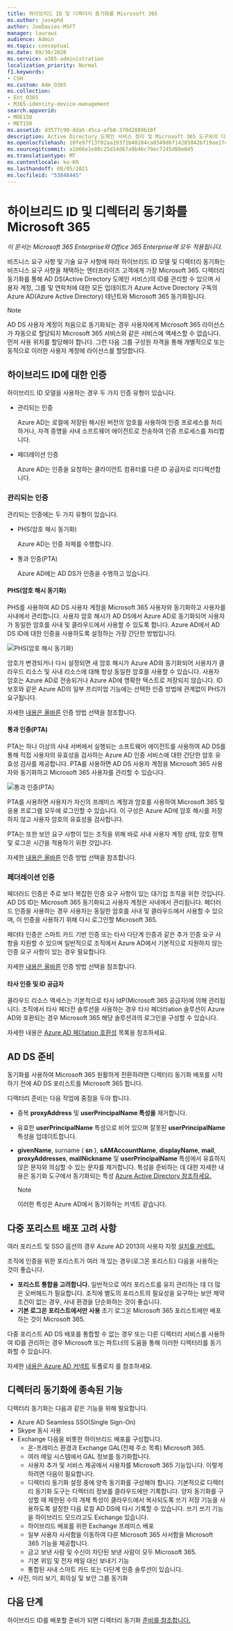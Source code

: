 ```yaml
---
title: 하이브리드 ID 및 디렉터리 동기화를 Microsoft 365
ms.author: josephd
author: JoeDavies-MSFT
manager: laurawi
audience: Admin
ms.topic: conceptual
ms.date: 09/30/2020
ms.service: o365-administration
localization_priority: Normal
f1.keywords:
- CSH
ms.custom: Adm_O365
ms.collection:
- Ent_O365
- M365-identity-device-management
search.appverid:
- MOE150
- MET150
ms.assetid: d3577c90-dda5-45ca-afb0-370d2889b10f
description: Active Directory 도메인 서비스 정리 및 Microsoft 365 도구와의 디렉터리 동기화에 Azure Active Directory 커넥트 설명
ms.openlocfilehash: 10fe97f13f02aa19371b40284ca0549d6f14285042bf19ae174a833e44130343
ms.sourcegitcommit: a1b66e1e80c25d14d67a9b46c79ec7245d88e045
ms.translationtype: MT
ms.contentlocale: ko-KR
ms.lasthandoff: 08/05/2021
ms.locfileid: "53848445"
---
```

# <a name="hybrid-identity-and-directory-synchronization-for-microsoft-365"></a>하이브리드 ID 및 디렉터리 동기화를 Microsoft 365

*이 문서는 Microsoft 365 Enterprise와 Office 365 Enterprise에 모두 적용됩니다.*

비즈니스 요구 사항 및 기술 요구 사항에 따라 하이브리드 ID 모델 및 디렉터리 동기화는 비즈니스 요구 사항을 채택하는 엔터프라이즈 고객에게 가장 Microsoft 365. 디렉터리 동기화를 통해 AD DS(Active Directory 도메인 서비스)의 ID를 관리할 수 있으며 사용자 계정, 그룹 및 연락처에 대한 모든 업데이트가 Azure Active Directory 구독의 Azure AD(Azure Active Directory) 테넌트와 Microsoft 365 동기화됩니다.

>[!Note]
>AD DS 사용자 계정이 처음으로 동기화되는 경우 사용자에게 Microsoft 365 라이선스가 자동으로 할당되지 Microsoft 365 서비스와 같은 서비스에 액세스할 수 없습니다. 먼저 사용 위치를 할당해야 합니다. 그런 다음 그룹 구성원 자격을 통해 개별적으로 또는 동적으로 이러한 사용자 계정에 라이선스를 할당합니다.
>

## <a name="authentication-for-hybrid-identity"></a>하이브리드 ID에 대한 인증

하이브리드 ID 모델을 사용하는 경우 두 가지 인증 유형이 있습니다.

- 관리되는 인증

  Azure AD는 로컬에 저장된 해시된 버전의 암호를 사용하여 인증 프로세스를 처리하거나, 자격 증명을 사내 소프트웨어 에이전트로 전송하여 인증 프로세스를 처리합니다.

- 페더레이션 인증

  Azure AD는 인증을 요청하는 클라이언트 컴퓨터를 다른 ID 공급자로 리디렉션합니다.

### <a name="managed-authentication"></a>관리되는 인증

관리되는 인증에는 두 가지 유형이 있습니다.

- PHS(암호 해시 동기화)

  Azure AD는 인증 자체를 수행합니다.

- 통과 인증(PTA)

  Azure AD에는 AD DS가 인증을 수행하고 있습니다.


#### <a name="password-hash-synchronization-phs"></a>PHS(암호 해시 동기화)

PHS를 사용하여 AD DS 사용자 계정을 Microsoft 365 사용자와 동기화하고 사용자를 사내에서 관리합니다. 사용자 암호 해시가 AD DS에서 Azure AD로 동기화되어 사용자가 동일한 암호를 사내 및 클라우드에서 사용할 수 있도록 합니다. Azure AD에서 AD DS ID에 대한 인증을 사용하도록 설정하는 가장 간단한 방법입니다. 

![PHS(암호 해시 동기화)](../media/plan-for-directory-synchronization/phs-authentication.png)

암호가 변경되거나 다시 설정되면 새 암호 해시가 Azure AD와 동기화되어 사용자가 클라우드 리소스 및 사내 리소스에 대해 항상 동일한 암호를 사용할 수 있습니다. 사용자 암호는 Azure AD로 전송되거나 Azure AD에 명확한 텍스트로 저장되지 않습니다. ID 보호와 같은 Azure AD의 일부 프리미엄 기능에는 선택한 인증 방법에 관계없이 PHS가 요구됩니다.
  
자세한 [내용은 올바른](/azure/active-directory/hybrid/choose-ad-authn) 인증 방법 선택을 참조합니다.
  
#### <a name="pass-through-authentication-pta"></a>통과 인증(PTA)

PTA는 하나 이상의 사내 서버에서 실행되는 소프트웨어 에이전트를 사용하여 AD DS를 통해 직접 사용자의 유효성을 검사하는 Azure AD 인증 서비스에 대한 간단한 암호 유효성 검사를 제공합니다. PTA를 사용하면 AD DS 사용자 계정을 Microsoft 365 사용자와 동기화하고 Microsoft 365 사용자를 관리할 수 있습니다. 

![통과 인증(PTA)](../media/plan-for-directory-synchronization/pta-authentication.png)

PTA를 사용하면 사용자가 자신의 프레미스 계정과 암호를 사용하여 Microsoft 365 및 응용 프로그램 모두에 로그인할 수 있습니다. 이 구성은 Azure AD에 암호 해시를 저장하지 않고 사용자 암호의 유효성을 검사합니다. 

PTA는 또한 보안 요구 사항이 있는 조직을 위해 바로 사내 사용자 계정 상태, 암호 정책 및 로그온 시간을 적용하기 위한 것입니다. 
  
자세한 [내용은 올바른](/azure/active-directory/hybrid/choose-ad-authn) 인증 방법 선택을 참조합니다.
  
### <a name="federated-authentication"></a>페더레이션 인증

페더러드 인증은 주로 보다 복잡한 인증 요구 사항이 있는 대기업 조직을 위한 것입니다. AD DS ID는 Microsoft 365 동기화되고 사용자 계정은 사내에서 관리됩니다. 페더러드 인증을 사용하는 경우 사용자는 동일한 암호를 사내 및 클라우드에서 사용할 수 있으며, 이 인증을 사용하기 위해 다시 로그인할 Microsoft 365. 

페더타 인증은 스마트 카드 기반 인증 또는 타사 다단계 인증과 같은 추가 인증 요구 사항을 지원할 수 있으며 일반적으로 조직에서 Azure AD에서 기본적으로 지원하지 않는 인증 요구 사항이 있는 경우 필요합니다.
 
자세한 [내용은 올바른](/azure/active-directory/hybrid/choose-ad-authn) 인증 방법 선택을 참조합니다.
  
#### <a name="third-party-authentication-and-identity-providers"></a>타사 인증 및 ID 공급자

클라우드 리소스 액세스는 기본적으로 타사 IdP(Microsoft 365 공급자)에 의해 관리됩니다. 조직에서 타사 페더전 솔루션을 사용하는 경우 타사 페더러ation 솔루션이 Azure AD와 호환되는 경우 Microsoft 365 해당 솔루션과의 로그인을 구성할 수 있습니다.
  
자세한 내용은 [Azure AD 페더ation 호환성](/azure/active-directory/connect/active-directory-aadconnect-federation-compatibility) 목록을 참조하세요.
  
## <a name="ad-ds-preparation"></a>AD DS 준비

동기화를 사용하여 Microsoft 365 원활하게 전환하려면 디렉터리 동기화 배포를 시작하기 전에 AD DS 포리스트를 Microsoft 365 합니다.
  
디렉터리 준비는 다음 작업에 중점을 두야 합니다.

- 중복 **proxyAddress** 및 **userPrincipalName 특성을** 제거합니다.
- 유효한 **userPrincipalName** 특성으로 비어 있으며 잘못된 **userPrincipalName** 특성을 업데이트합니다.
- **givenName**, surname ( **sn** ), **sAMAccountName**, **displayName**, **mail**, **proxyAddresses**, **mailNickname** 및 **userPrincipalName** 특성에서 유효하지 않은 문자와 의심할 수 있는 문자를 제거합니다. 특성을 준비하는 데 대한 자세한 내용은 동기화 도구에서 동기화되는 특성 [Azure Active Directory 참조하세요.](https://go.microsoft.com/fwlink/p/?LinkId=396719)

    > [!NOTE]
    > 이러한 특성은 Azure AD에서 동기화하는 커넥트 같습니다. 
  
## <a name="multi-forest-deployment-considerations"></a>다중 포리스트 배포 고려 사항

여러 포리스트 및 SSO 옵션의 경우 Azure AD 2013의 사용자 지정 [설치를 커넥트.](/azure/active-directory/hybrid/how-to-connect-install-custom)
  
조직에 인증을 위한 포리스트가 여러 개 있는 경우(로그온 포리스트) 다음을 사용하는 것이 좋습니다.
  
- **포리스트 통합을 고려합니다.** 일반적으로 여러 포리스트를 유지 관리하는 데 더 많은 오버헤드가 필요합니다. 조직에 별도의 포리스트의 필요성을 요구하는 보안 제약 조건이 없는 경우, 사내 환경을 단순화하는 것이 좋습니다.
- **기본 로그온 포리스트에서만 사용** 초기 로그온 Microsoft 365 포리스트에만 배포하는 것이 Microsoft 365. 

다중 포리스트 AD DS 배포를 통합할 수 없는 경우 또는 다른 디렉터리 서비스를 사용하여 ID를 관리하는 경우 Microsoft 또는 파트너의 도움을 통해 이러한 디렉터리를 동기화할 수 있습니다.
  
자세한 [내용은 Azure AD 커넥트](/azure/active-directory/hybrid/plan-connect-topologies) 토폴로지 를 참조하세요.
  
## <a name="features-that-are-dependent-on-directory-synchronization"></a>디렉터리 동기화에 종속된 기능
  
디렉터리 동기화는 다음과 같은 기능을 위해 필요합니다.
  
- Azure AD Seamless SSO(Single Sign-On)
- Skype 동시 사용
- Exchange 다음을 비롯한 하이브리드 배포를 구성합니다.
  - 온-프레미스 환경과 Exchange GAL(전체 주소 목록) Microsoft 365.
  - 여러 메일 시스템에서 GAL 정보를 동기화합니다.
  - 사용자 추가 및 서비스 제공에서 사용자를 Microsoft 365 기능입니다. 이렇게 하려면 다음이 필요합니다.
  - 디렉터리 동기화 설정 중에 양측 동기화를 구성해야 합니다. 기본적으로 디렉터리 동기화 도구는 디렉터리 정보를 클라우드에만 기록합니다. 양자 동기화를 구성할 때 제한된 수의 개체 특성이 클라우드에서 복사되도록 쓰기 저장 기능을 사용하도록 설정한 다음 로컬 AD DS에 다시 기록할 수 있습니다. 쓰기 쓰기 기능을 하이브리드 모드라고도 Exchange 있습니다. 
  - 하이브리드 배포를 위한 Exchange 프레미스 배포
  - 일부 사용자 사서함을 이동하여 다른 Microsoft 365 사서함을 Microsoft 365 기능을 제공합니다.
  - 금고 보낸 사람 및 수신이 차단된 보낸 사람이 모두 Microsoft 365.
  - 기본 위임 및 전자 메일 대신 보내기 기능
  - 통합된 사내 스마트 카드 또는 다단계 인증 솔루션이 있습니다.
- 사진, 미리 보기, 회의실 및 보안 그룹 동기화

## <a name="next-step"></a>다음 단계

하이브리드 ID를 배포할 준비가 되면 디렉터리 동기화 [준비를 참조합니다.](prepare-for-directory-synchronization.md)
